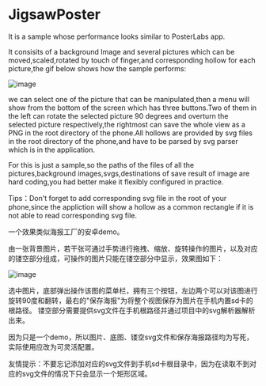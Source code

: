 # JigsawPoster
It is a sample whose performance looks similar to PosterLabs app.

It consisits of a background Image and several pictures which can be moved,scaled,rotated by touch of finger,and corresponding hollow for each picture,the gif below shows how the sample performs:

![image](https://github.com/yanyinan/JigsawPoster/blob/master/%E5%BD%95%E5%B1%8F%E4%B8%93%E5%AE%B6170901115542~4.gif)


we can select one of the picture that can be manipulated,then a menu will show from the bottom of the screen which has three buttons.Two of them in the left can rotate the selected picture 90 degrees and overturn the selected picture respectively,the rightmost can save the whole view as a PNG in the root directory of the phone.All hollows are provided by svg files in the root directory of the phone,and have to be parsed by svg parser which is in the application.

For this is just a sample,so the paths of the files of all the pictures,background images,svgs,destinations of save result of image are hard coding,you had better make it flexibly configured in practice.


Tips：Don't forget to add corresponding svg file in the root of your phone,since the appliction will show a hollow as a common rectangle if it is not able to read corresponding svg file. 











一个效果类似海报工厂的安卓demo。

由一张背景图片，若干张可通过手势进行拖拽、缩放、旋转操作的图片，以及对应的镂空部分组成，可操作的图片只能在镂空部分中显示，效果图如下：

![image](https://github.com/yanyinan/JigsawPoster/blob/master/%E5%BD%95%E5%B1%8F%E4%B8%93%E5%AE%B6170901115542~4.gif)

选中图片，底部弹出操作该图的菜单栏，拥有三个按钮，左边两个可以对该图进行旋转90度和翻转，最右的"保存海报"为将整个视图保存为图片在手机内置sd卡的根路径。
镂空部分需要提供svg文件在手机根路径并通过项目中的svg解析器解析出来。

因为只是一个demo，所以图片、底图、镂空svg文件和保存海报路径均为写死，实际使用应改为可灵活配置。

友情提示：不要忘记添加对应的svg文件到手机sd卡根目录中，因为在读取不到对应的svg文件的情况下只会显示一个矩形区域。
